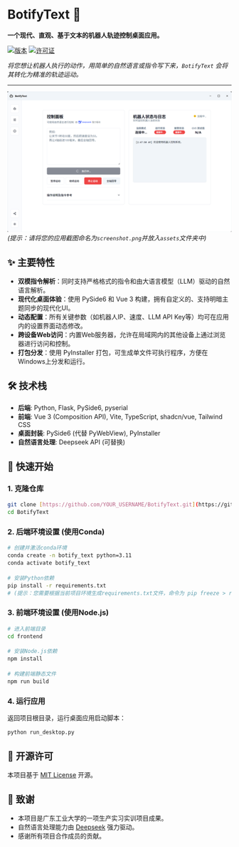 # BotifyText 🤖

**一个现代、直观、基于文本的机器人轨迹控制桌面应用。**

[![版本](https://img.shields.io/badge/version-2.2.0-blue.svg)](https://github.com/YOUR_USERNAME/BotifyText/releases)
[![许可证](https://img.shields.io/badge/license-MIT-green.svg)](LICENSE)

*将您想让机器人执行的动作，用简单的自然语言或指令写下来，`BotifyText` 会将其转化为精准的轨迹运动。*

---

![BotifyText应用截图](assets/screenshot.png) 
*(提示：请将您的应用截图命名为`screenshot.png`并放入`assets`文件夹中)*

## ✨ 主要特性

- **双模指令解析**：同时支持严格格式的指令和由大语言模型（LLM）驱动的自然语言解析。
- **现代化桌面体验**：使用 PySide6 和 Vue 3 构建，拥有自定义的、支持明暗主题同步的现代化UI。
- **动态配置**：所有关键参数（如机器人IP、速度、LLM API Key等）均可在应用内的设置界面动态修改。
- **跨设备Web访问**：内置Web服务器，允许在局域网内的其他设备上通过浏览器进行访问和控制。
- **打包分发**：使用 PyInstaller 打包，可生成单文件可执行程序，方便在Windows上分发和运行。

## 🛠️ 技术栈

- **后端**: Python, Flask, PySide6, pyserial
- **前端**: Vue 3 (Composition API), Vite, TypeScript, shadcn/vue, Tailwind CSS
- **桌面封装**: PySide6 (代替 PyWebView), PyInstaller
- **自然语言处理**: Deepseek API (可替换)

## 🚀 快速开始

### 1. 克隆仓库
```bash
git clone [https://github.com/YOUR_USERNAME/BotifyText.git](https://github.com/YOUR_USERNAME/BotifyText.git)
cd BotifyText
```

### 2. 后端环境设置 (使用Conda)
```bash
# 创建并激活conda环境
conda create -n botify_text python=3.11
conda activate botify_text

# 安装Python依赖
pip install -r requirements.txt 
# (提示：您需要根据当前项目环境生成requirements.txt文件，命令为 pip freeze > requirements.txt)
```

### 3. 前端环境设置 (使用Node.js)
```bash
# 进入前端目录
cd frontend

# 安装Node.js依赖
npm install

# 构建前端静态文件
npm run build
```

### 4. 运行应用
返回项目根目录，运行桌面应用启动脚本：
```bash
python run_desktop.py
```

## 📝 开源许可

本项目基于 [MIT License](LICENSE) 开源。

## 🙏 致谢

- 本项目是广东工业大学的一项生产实习实训项目成果。
- 自然语言处理能力由 [Deepseek](https://www.deepseek.com) 强力驱动。
- 感谢所有项目合作成员的贡献。